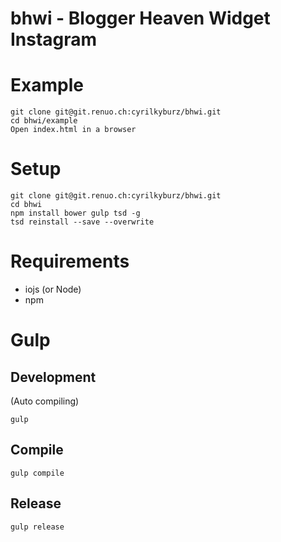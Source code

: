 # bhwi - Blogger Heaven Widget Instagram

# Example

```
git clone git@git.renuo.ch:cyrilkyburz/bhwi.git
cd bhwi/example
Open index.html in a browser
```

# Setup

```
git clone git@git.renuo.ch:cyrilkyburz/bhwi.git
cd bhwi
npm install bower gulp tsd -g
tsd reinstall --save --overwrite
```

# Requirements 

* iojs (or Node)
* npm

# Gulp

## Development

(Auto compiling)

```
gulp 
```

## Compile

```
gulp compile
```

## Release

```
gulp release
```
